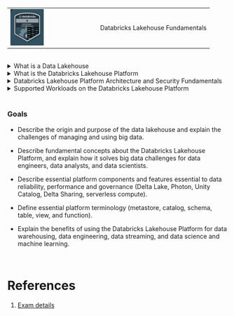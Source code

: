 <table>
  <tr>
    <td><img src="assets/20230317_184614_image.png" width=40%></td>
    <td>Databricks Lakehouse Fundamentals</td>
  </tr>
 </table>


<br>

<details>
<summary>
    What is a Data Lakehouse
</summary>

<br>

A datalake house, also known as a lakehouse, is a modern data architecture that combines the best features of data lakes and data warehouses. It allows organizations to store and analyze both structured and unstructured data at scale, while providing features traditionally associated with data warehouses such as ACID transactions, schema enforcement, and query optimization. In other words, a datalake house is a unified platform for data engineering, data science, and analytics that is designed to be more reliable, performant, and cost-effective than traditional data management systems.

Benefits:

<table>
  <tr>
    <td>
    - Transaction support
    - Schema enforcement and governance
    - Data governance
    - BI Support
    - Decouple storage from compute
    </td>
    <td>
    - Open storage formats
    - Support for diverse data types
    - Support for diverse workloads
    - End-to-end streaming
    </td>
  </tr>
 </table>




<br>

</details>


<details>
<summary>
    What is the Databricks Lakehouse Platform
</summary>

...

</details>


<details>
<summary>
    Databricks Lakehouse Platform Architecture and Security Fundamentals
</summary>

- Data Reliability and Performance
Video
- Unified Governance and Security
Video
- Instant Compute and Serverless
- Introduction to Lakehouse Data Management Terminology

</details>


<details>
<summary>
    Supported Workloads on the Databricks Lakehouse Platform

</summary>

- Supported Workload: Data warehousing
- Supported Workload: Data engineering
- Supported Workload: Data streaming
- Supported Workload: Data science and machine learning


</details>


<br>

### Goals

- Describe the origin and purpose of the data lakehouse and explain the challenges of managing and using big data.

- Describe fundamental concepts about the Databricks Lakehouse Platform, and explain how it solves big data challenges for data engineers, data analysts, and data scientists. 

- Describe essential platform components and features essential to data reliability, performance and governance (Delta Lake, Photon, Unity Catalog, Delta Sharing, serverless compute).

- Define essential platform terminology (metastore, catalog, schema, table, view, and function).

- Explain the benefits of using the Databricks Lakehouse Platform for data warehousing, data engineering, data streaming, and data science and machine learning.


<br>

# References

1. [Exam details](https://www.databricks.com/learn/certification/lakehouse-platform-fundamentals)
